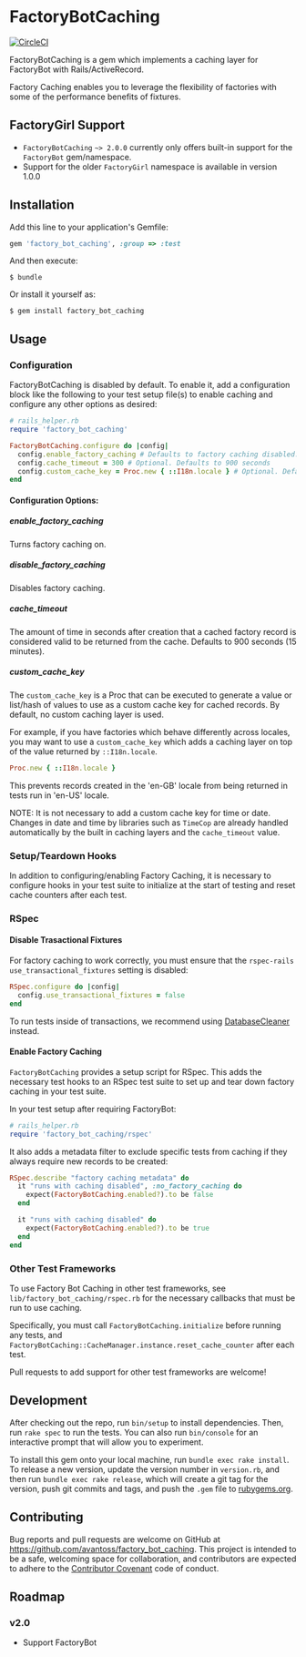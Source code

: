 # FactoryBotCaching

[![CircleCI](https://circleci.com/gh/avantoss/factory_bot_caching.svg?style=svg)](https://circleci.com/gh/avantoss/factory_bot_caching)

FactoryBotCaching is a gem which implements a caching layer for FactoryBot with Rails/ActiveRecord.

Factory Caching enables you to leverage the flexibility of factories with some of the performance benefits
of fixtures.

## FactoryGirl Support

* `FactoryBotCaching` `~> 2.0.0` currently only offers built-in support for the `FactoryBot` gem/namespace.
* Support for the older `FactoryGirl` namespace is available in version 1.0.0

## Installation

Add this line to your application's Gemfile:

```ruby
gem 'factory_bot_caching', :group => :test
```

And then execute:

    $ bundle

Or install it yourself as:

    $ gem install factory_bot_caching

## Usage

### Configuration

FactoryBotCaching is disabled by default.  To enable it, add a configuration block like the following to your test
setup file(s) to enable caching and configure any other options as desired:

```ruby
# rails_helper.rb
require 'factory_bot_caching'

FactoryBotCaching.configure do |config|
  config.enable_factory_caching # Defaults to factory caching disabled.
  config.cache_timeout = 300 # Optional. Defaults to 900 seconds
  config.custom_cache_key = Proc.new { ::I18n.locale } # Optional. Defaults to nil / no custom caching layer.
end
```

#### Configuration Options:

##### enable_factory_caching

Turns factory caching on.

##### disable_factory_caching

Disables factory caching.

##### cache_timeout

The amount of time in seconds after creation that a cached factory record is considered valid to be returned from
the cache. Defaults to 900 seconds (15 minutes).

##### custom_cache_key

The `custom_cache_key` is a Proc that can be executed to generate a value or list/hash of values to use as a custom
 cache key for cached records.  By default, no custom caching layer is used.

For example, if you have factories which behave differently across locales, you may want to use a `custom_cache_key` which
adds a caching layer on top of the value returned by `::I18n.locale`.

```ruby
Proc.new { ::I18n.locale }
```

This prevents records created in the 'en-GB' locale from being returned in tests run in 'en-US' locale.

NOTE: It is not necessary to add a custom cache key for time or date.  Changes in date and time by libraries such as
`TimeCop` are already handled automatically by the built in caching layers and the `cache_timeout` value.

### Setup/Teardown Hooks

In addition to configuring/enabling Factory Caching, it is necessary to configure hooks in your test suite to initialize
at the start of testing and reset cache counters after each test.

### RSpec

#### Disable Trasactional Fixtures

For factory caching to work correctly, you must ensure that the `rspec-rails` `use_transactional_fixtures` setting is disabled:

```ruby
RSpec.configure do |config|
  config.use_transactional_fixtures = false
end
```

To run tests inside of transactions, we recommend using [DatabaseCleaner](https://rubygems.org/gems/database_cleaner) instead.

#### Enable Factory Caching

`FactoryBotCaching` provides a setup script for RSpec. This adds the necessary test hooks to an RSpec test suite to set
up and tear down factory caching in your test suite.

In your test setup after requiring FactoryBot:

```ruby
# rails_helper.rb
require 'factory_bot_caching/rspec'
```

It also adds a metadata filter to exclude specific tests from caching if they always require new records to be created:

```ruby
RSpec.describe "factory caching metadata" do
  it "runs with caching disabled", :no_factory_caching do
    expect(FactoryBotCaching.enabled?).to be false
  end

  it "runs with caching disabled" do
    expect(FactoryBotCaching.enabled?).to be true
  end
end
```

### Other Test Frameworks

To use Factory Bot Caching in other test frameworks, see `lib/factory_bot_caching/rspec.rb` for the necessary callbacks
that must be run to use caching.

Specifically, you must call `FactoryBotCaching.initialize` before running any tests, and
`FactoryBotCaching::CacheManager.instance.reset_cache_counter` after each test.

Pull requests to add support for other test frameworks are welcome!

## Development

After checking out the repo, run `bin/setup` to install dependencies. Then, run `rake spec` to run the tests. You can also run `bin/console` for an interactive prompt that will allow you to experiment.

To install this gem onto your local machine, run `bundle exec rake install`. To release a new version, update the version number in `version.rb`, and then run `bundle exec rake release`, which will create a git tag for the version, push git commits and tags, and push the `.gem` file to [rubygems.org](https://rubygems.org).

## Contributing

Bug reports and pull requests are welcome on GitHub at https://github.com/avantoss/factory_bot_caching. This project is intended to be a safe, welcoming space for collaboration, and contributors are expected to adhere to the [Contributor Covenant](http://contributor-covenant.org) code of conduct.

## Roadmap

### v2.0
* Support FactoryBot
